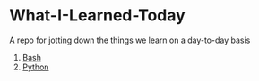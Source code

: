 # What-I-Learned-Today
A repo for jotting down the things we learn on a day-to-day basis

1. [Bash](unix/bash.md)
2. [Python](python/python_tricks.md)
